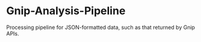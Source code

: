# Gnip-Analysis-Pipeline
Processing pipeline for JSON-formatted data, such as that returned by Gnip APIs.
